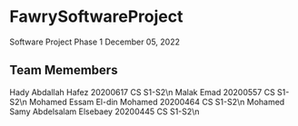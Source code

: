# FawrySoftwareProject
 
 Software Project Phase 1 
 December 05, 2022
 
 
 ## Team Memembers
 
 Hady Abdallah Hafez                  20200617         CS S1-S2\n
 Malak Emad                           20200557         CS S1-S2\n
 Mohamed Essam El-din Mohamed         20200464         CS S1-S2\n
 Mohamed Samy Abdelsalam Elsebaey     20200445         CS S1-S2\n

